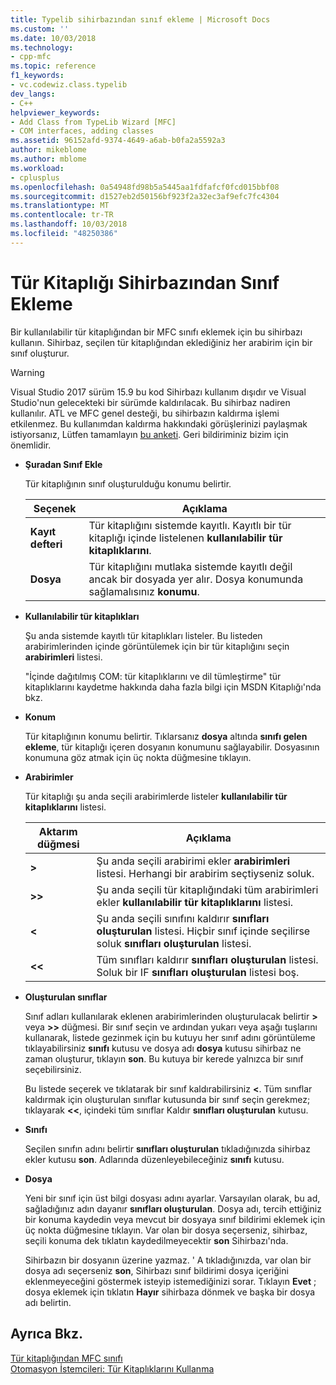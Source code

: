 ```yaml
---
title: Typelib sihirbazından sınıf ekleme | Microsoft Docs
ms.custom: ''
ms.date: 10/03/2018
ms.technology:
- cpp-mfc
ms.topic: reference
f1_keywords:
- vc.codewiz.class.typelib
dev_langs:
- C++
helpviewer_keywords:
- Add Class from TypeLib Wizard [MFC]
- COM interfaces, adding classes
ms.assetid: 96152afd-9374-4649-a6ab-b0fa2a5592a3
author: mikeblome
ms.author: mblome
ms.workload:
- cplusplus
ms.openlocfilehash: 0a54948fd98b5a5445aa1fdfafcf0fcd015bbf08
ms.sourcegitcommit: d1527eb2d50156bf923f2a32ec3af9efc7fc4304
ms.translationtype: MT
ms.contentlocale: tr-TR
ms.lasthandoff: 10/03/2018
ms.locfileid: "48250386"
---
```

# <a name="add-class-from-typelib-wizard"></a>Tür Kitaplığı Sihirbazından Sınıf Ekleme

Bir kullanılabilir tür kitaplığından bir MFC sınıfı eklemek için bu sihirbazı kullanın. Sihirbaz, seçilen tür kitaplığından eklediğiniz her arabirim için bir sınıf oluşturur.

> [!WARNING]
> Visual Studio 2017 sürüm 15.9 bu kod Sihirbazı kullanım dışıdır ve Visual Studio'nun gelecekteki bir sürümde kaldırılacak. Bu sihirbaz nadiren kullanılır. ATL ve MFC genel desteği, bu sihirbazın kaldırma işlemi etkilenmez. Bu kullanımdan kaldırma hakkındaki görüşlerinizi paylaşmak istiyorsanız, Lütfen tamamlayın [bu anketi](https://www.surveymonkey.com/r/QDWKKCN). Geri bildiriminiz bizim için önemlidir.

- **Şuradan Sınıf Ekle**

   Tür kitaplığının sınıf oluşturulduğu konumu belirtir.

   |Seçenek|Açıklama|
   |------------|-----------------|
   |**Kayıt defteri**|Tür kitaplığını sistemde kayıtlı. Kayıtlı bir tür kitaplığı içinde listelenen **kullanılabilir tür kitaplıklarını**.|
   |**Dosya**|Tür kitaplığını mutlaka sistemde kayıtlı değil ancak bir dosyada yer alır. Dosya konumunda sağlamalısınız **konumu**.|

- **Kullanılabilir tür kitaplıkları**

   Şu anda sistemde kayıtlı tür kitaplıkları listeler. Bu listeden arabirimlerinden içinde görüntülemek için bir tür kitaplığını seçin **arabirimleri** listesi.

   "İçinde dağıtılmış COM: tür kitaplıklarını ve dil tümleştirme" tür kitaplıklarını kaydetme hakkında daha fazla bilgi için MSDN Kitaplığı'nda bkz.

- **Konum**

   Tür kitaplığının konumu belirtir. Tıklarsanız **dosya** altında **sınıfı gelen ekleme**, tür kitaplığı içeren dosyanın konumunu sağlayabilir. Dosyasının konumuna göz atmak için üç nokta düğmesine tıklayın.

- **Arabirimler**

   Tür kitaplığı şu anda seçili arabirimlerde listeler **kullanılabilir tür kitaplıklarını** listesi.

   |Aktarım düğmesi|Açıklama|
   |---------------------|-----------------|
   |**>**|Şu anda seçili arabirimi ekler **arabirimleri** listesi. Herhangi bir arabirim seçtiyseniz soluk.|
   |**>>**|Şu anda seçili tür kitaplığındaki tüm arabirimleri ekler **kullanılabilir tür kitaplıklarını** listesi.|
   |**\<**|Şu anda seçili sınıfını kaldırır **sınıfları oluşturulan** listesi. Hiçbir sınıf içinde seçilirse soluk **sınıfları oluşturulan** listesi.|
   |**\<\<**|Tüm sınıfları kaldırır **sınıfları oluşturulan** listesi. Soluk bir IF **sınıfları oluşturulan** listesi boş.|

- **Oluşturulan sınıflar**

   Sınıf adları kullanılarak eklenen arabirimlerinden oluşturulacak belirtir **>** veya **>>** düğmesi. Bir sınıf seçin ve ardından yukarı veya aşağı tuşlarını kullanarak, listede gezinmek için bu kutuyu her sınıf adını görüntüleme tıklayabilirsiniz **sınıfı** kutusu ve dosya adı **dosya** kutusu sihirbaz ne zaman oluşturur, tıklayın **son**. Bu kutuya bir kerede yalnızca bir sınıf seçebilirsiniz.

   Bu listede seçerek ve tıklatarak bir sınıf kaldırabilirsiniz **<**. Tüm sınıflar kaldırmak için oluşturulan sınıflar kutusunda bir sınıf seçin gerekmez; tıklayarak **<<**, içindeki tüm sınıflar Kaldır **sınıfları oluşturulan** kutusu.

- **Sınıfı**

   Seçilen sınıfın adını belirtir **sınıfları oluşturulan** tıkladığınızda sihirbaz ekler kutusu **son**. Adlarında düzenleyebileceğiniz **sınıfı** kutusu.

- **Dosya**

   Yeni bir sınıf için üst bilgi dosyası adını ayarlar. Varsayılan olarak, bu ad, sağladığınız adın dayanır **sınıfları oluşturulan**. Dosya adı, tercih ettiğiniz bir konuma kaydedin veya mevcut bir dosyaya sınıf bildirimi eklemek için üç nokta düğmesine tıklayın. Var olan bir dosya seçerseniz, sihirbaz, seçili konuma dek tıklatın kaydedilmeyecektir **son** Sihirbazı'nda.

   Sihirbazın bir dosyanın üzerine yazmaz. ' A tıkladığınızda, var olan bir dosya adı seçerseniz **son**, Sihirbazı sınıf bildirimi dosya içeriğini eklenmeyeceğini göstermek isteyip istemediğinizi sorar. Tıklayın **Evet** ; dosya eklemek için tıklatın **Hayır** sihirbaza dönmek ve başka bir dosya adı belirtin.

## <a name="see-also"></a>Ayrıca Bkz.

[Tür kitaplığından MFC sınıfı](../../mfc/reference/adding-an-mfc-class-from-a-type-library.md)<br/>
[Otomasyon İstemcileri: Tür Kitaplıklarını Kullanma](../../mfc/automation-clients-using-type-libraries.md)

